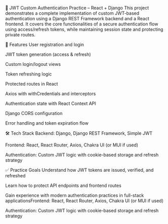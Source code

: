 🔐 JWT Custom Authentication Practice – React + Django
This project demonstrates a complete implementation of custom JWT-based authentication using a Django REST Framework backend and a React frontend. It covers the core functionalities of a secure authentication flow using access/refresh tokens, while maintaining session state and protecting private routes.

🚀 Features
User registration and login

JWT token generation (access & refresh)

Custom login/logout views

Token refreshing logic

Protected routes in React

Axios with withCredentials and interceptors

Authentication state with React Context API

Django CORS configuration

Error handling and token expiration flow

🛠️ Tech Stack
Backend: Django, Django REST Framework, Simple JWT

Frontend: React, React Router, Axios, Chakra UI (or MUI if used)

Authentication: Custom JWT logic with cookie-based storage and refresh strategy

✅ Practice Goals
Understand how JWT tokens are issued, verified, and refreshed

Learn how to protect API endpoints and frontend routes

Gain experience with modern authentication practices in full-stack applicationsFrontend: React, React Router, Axios, Chakra UI (or MUI if used)

Authentication: Custom JWT logic with cookie-based storage and refresh strategy
